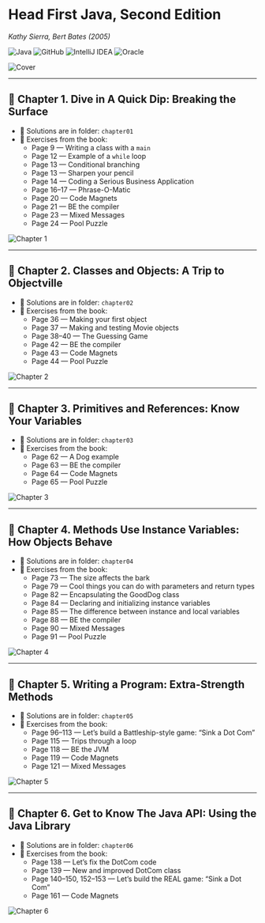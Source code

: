 # Head First Java, Second Edition
*Kathy Sierra, Bert Bates (2005)*

![Java](https://img.shields.io/badge/java-%23ED8B00.svg?style=for-the-badge&logo=java&logoColor=white)
![GitHub](https://img.shields.io/badge/github-%23121011.svg?style=for-the-badge&logo=github&logoColor=white)
![IntelliJ IDEA](https://img.shields.io/badge/IntelliJIDEA-000000.svg?style=for-the-badge&logo=intellij-idea&logoColor=white)
![Oracle](https://img.shields.io/badge/Oracle-F80000?style=for-the-badge&logo=oracle&logoColor=white)

![Cover](images/cover.png)

---

## 📘 Chapter 1. Dive in A Quick Dip: Breaking the Surface

- 📂 Solutions are in folder: `chapter01`
- 📄 Exercises from the book:
    - Page 9 — Writing a class with a `main`
    - Page 12 — Example of a `while` loop
    - Page 13 — Conditional branching
    - Page 13 — Sharpen your pencil
    - Page 14 — Coding a Serious Business Application
    - Page 16–17 — Phrase-O-Matic
    - Page 20 — Code Magnets
    - Page 21 — BE the compiler
    - Page 23 — Mixed Messages
    - Page 24 — Pool Puzzle

![Chapter 1](images/chapter-01.png)

---

## 📘 Chapter 2. Classes and Objects: A Trip to Objectville

- 📂 Solutions are in folder: `chapter02`
- 📄 Exercises from the book:
  - Page 36 — Making your first object
  - Page 37 — Making and testing Movie objects
  - Page 38–40 — The Guessing Game
  - Page 42 — BE the compiler
  - Page 43 — Code Magnets
  - Page 44 — Pool Puzzle

![Chapter 2](images/chapter-02.png)

---

## 📘 Chapter 3. Primitives and References: Know Your Variables

- 📂 Solutions are in folder: `chapter03`
- 📄 Exercises from the book:
  - Page 62 — A Dog example
  - Page 63 — BE the compiler
  - Page 64 — Code Magnets
  - Page 65 — Pool Puzzle

![Chapter 3](images/chapter-03.png)

---

## 📘 Chapter 4. Methods Use Instance Variables: How Objects Behave

- 📂 Solutions are in folder: `chapter04`
- 📄 Exercises from the book:
  - Page 73 — The size affects the bark
  - Page 79 — Cool things you can do with parameters and return types
  - Page 82 — Encapsulating the GoodDog class
  - Page 84 — Declaring and initializing instance variables
  - Page 85 — The difference between instance and local variables
  - Page 88 — BE the compiler
  - Page 90 — Mixed Messages
  - Page 91 — Pool Puzzle

![Chapter 4](images/chapter-04.png)

---

## 📘 Chapter 5. Writing a Program: Extra-Strength Methods

- 📂 Solutions are in folder: `chapter05`
- 📄 Exercises from the book:
  - Page 96–113 — Let’s build a Battleship-style game: “Sink a Dot Com”
  - Page 115 — Trips through a loop
  - Page 118 — BE the JVM
  - Page 119 — Code Magnets
  - Page 121 — Mixed Messages

![Chapter 5](images/chapter-05.png)

---

## 📘 Chapter 6. Get to Know The Java API: Using the Java Library

- 📂 Solutions are in folder: `chapter06`
- 📄 Exercises from the book:
  - Page 138 — Let’s fix the DotCom code
  - Page 139 — New and improved DotCom class
  - Page 140–150, 152–153 — Let’s build the REAL game: “Sink a Dot Com”
  - Page 161 — Code Magnets

![Chapter 6](images/chapter-06.png)
